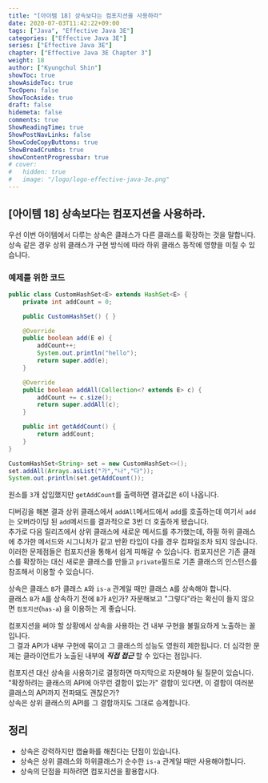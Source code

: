 ```yaml
---
title: "[아이템 18] 상속보다는 컴포지션을 사용하라"
date: 2020-07-03T11:42:22+09:00
tags: ["Java", "Effective Java 3E"]
categories: ["Effective Java 3E"]
series: ["Effective Java 3E"]
chapter: ["Effective Java 3E Chapter 3"]
weight: 18
author: ["Kyungchul Shin"]
showToc: true
showAsideToc: true
TocOpen: false
ShowTocAside: true
draft: false
hidemeta: false
comments: true
ShowReadingTime: true
ShowPostNavLinks: false
ShowCodeCopyButtons: true
ShowBreadCrumbs: true
showContentProgressbar: true
# cover:
#   hidden: true
#   image: "/logo/logo-effective-java-3e.png"
---
```

## [아이템 18] 상속보다는 컴포지션을 사용하라.
우선 이번 아이템에서 다루는 상속은 클래스가 다른 클래스를 확장하는 것을 말합니다.   
상속 같은 경우 상위 클래스가 구현 방식에 따라 하위 클래스 동작에 영향을 미칠 수 있습니다.

### 예제를 위한 코드
``` java
public class CustomHashSet<E> extends HashSet<E> {
    private int addCount = 0;

    public CustomHashSet() { }

    @Override
    public boolean add(E e) {
        addCount++;
        System.out.println("hello");
        return super.add(e);
    }

    @Override
    public boolean addAll(Collection<? extends E> c) {
        addCount += c.size();
        return super.addAll(c);
    }

    public int getAddCount() {
        return addCount;
    }
}
```
```java
CustomHashSet<String> set = new CustomHashSet<>();
set.addAll(Arrays.asList("가","나","다"));
System.out.println(set.getAddCount());
```
원소를 `3`개 삽입했지만 `getAddCount`를 출력하면 결과값은 `6`이 나옵니다.

디버깅을 해본 결과 상위 클래스에서 `addAll`메서드에서 `add`를 호출하는데 여기서 `add`는 오버라이딩 된 `add`메서드를 결과적으로 3번 더 호출하게 됐습니다.   
추가로 다음 릴리즈에서 상위 클래스에 새로운 메서드를 추가했는데, 하필 하위 클래스에 추가한 메서드와 시그니처가 같고 반환 타입이 다를 경우 컴파일조차 되지 않습니다.   
이러한 문제점들은 컴포지션을 통해서 쉽게 피해갈 수 있습니다. 컴포지션은 기존 클래스를 확장하는 대신 새로운 클래스를 만들고 `private`필드로 기존 클래스의 인스턴스를 참조해서 이용할 수 있습니다.
   
상속은 클래스 `B`가 클래스 `A`와 `is-a` 관계일 때만 클래스 `A`를 상속해야 합니다.   
클래스 `B`가 `A`를 상속하기 전에 `B`가 `A`인가? 자문해보고 "그렇다"라는 확신이 들지 않으면 `컴포지션`(`has-a`) 을 이용하는 게 좋습니다.
   
컴포지션을 써야 할 상황에서 상속을 사용하는 건 내부 구현을 불필요하게 노출하는 꼴입니다.   
그 결과 API가 내부 구현에 묶이고 그 클래스의 성능도 영원히 제한됩니다. 더 심각한 문제는 클라이언트가 노출된 내부에 ***직접 접근*** 할 수 있다는 점입니다.
   
컴포지션 대신 상속을 사용하기로 결정하면 마지막으로 자문해야 될 질문이 있습니다.   
"확장하려는 클래스의 API에 아무런 결함이 없는가" 결함이 있다면, 이 결함이 여러분 클래스의 API까지 전파돼도 괜찮은가?   
상속은 상위 클래스의 API를 그 결함까지도 그대로 승계합니다.
   
## 정리
- 상속은 강력하지만 캡슐화를 해친다는 단점이 있습니다.
- 상속은 상위 클래스와 하위클래스가 순수한 `is-a` 관계일 때만 사용해야합니다.
- 상속의 단점을 피하려면 컴포지션을 활용합시다.